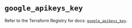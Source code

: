 # `google_apikeys_key`

Refer to the Terraform Registry for docs: [`google_apikeys_key`](https://registry.terraform.io/providers/hashicorp/google/6.19.0/docs/resources/apikeys_key).

